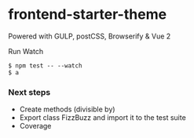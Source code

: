 # frontend-starter-theme
Powered with GULP, postCSS, Browserify &amp; Vue 2



Run Watch
```
$ npm test -- --watch
$ a
```


### Next steps
* Create methods (divisible by)
* Export class FizzBuzz and import it to the test suite
* Coverage
